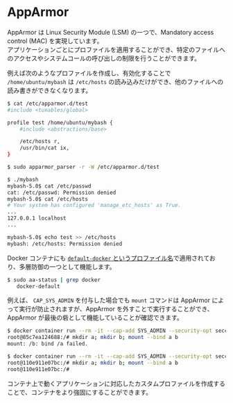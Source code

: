 # AppArmor

AppArmor は Linux Security Module (LSM) の一つで、Mandatory access control (MAC) を実現しています。  
アプリケーションごとにプロファイルを適用することができ、特定のファイルへのアクセスやシステムコールの呼び出しの制限を行うことができます。

例えば次のようなプロファイルを作成し、有効化することで `/home/ubuntu/mybash` は `/etc/hosts` の読み込みだけができ、他のファイルへの読み書きができなくなります。

```sh
$ cat /etc/apparmor.d/test
#include <tunables/global>

profile test /home/ubuntu/mybash {
    #include <abstractions/base>

    /etc/hosts r,
    /usr/bin/cat ix,
}

$ sudo apparmor_parser -r -W /etc/apparmor.d/test

$ ./mybash
mybash-5.0$ cat /etc/passwd
cat: /etc/passwd: Permission denied
mybash-5.0$ cat /etc/hosts
# Your system has configured 'manage_etc_hosts' as True.
...
127.0.0.1 localhost
...

mybash-5.0$ echo test >> /etc/hosts
mybash: /etc/hosts: Permission denied
```

Docker コンテナにも [`default-docker` というプロファイル名][1]で適用されており、多層防御の一つとして機能します。

```sh
$ sudo aa-status | grep docker
   docker-default
```

例えば、 `CAP_SYS_ADMIN` を付与した場合でも `mount` コマンドは AppArmor によって実行が防止されますが、AppArmor を外すことで実行することができ、AppArmor が最後の砦として機能していることが確認できます。

```sh
$ docker container run --rm -it --cap-add SYS_ADMIN --security-opt seccomp=unconfined ubuntu:latest bash
root@85c7ea124688:/# mkdir a; mkdir b; mount --bind a b
mount: /b: bind /a failed.

$ docker container run --rm -it --cap-add SYS_ADMIN --security-opt seccomp=unconfined --security-opt apparmor=unconfined ubuntu:latest bash
root@110e911e07bc:/# mkdir a; mkdir b; mount --bind a b
root@110e911e07bc:/#
```

コンテナ上で動くアプリケーションに対応したカスタムプロファイルを作成することで、コンテナをより強固にすることができます。


[1]: https://github.com/moby/moby/blob/master/contrib/apparmor/template.go "https://github.com/moby/moby/blob/master/contrib/apparmor/template.go"
